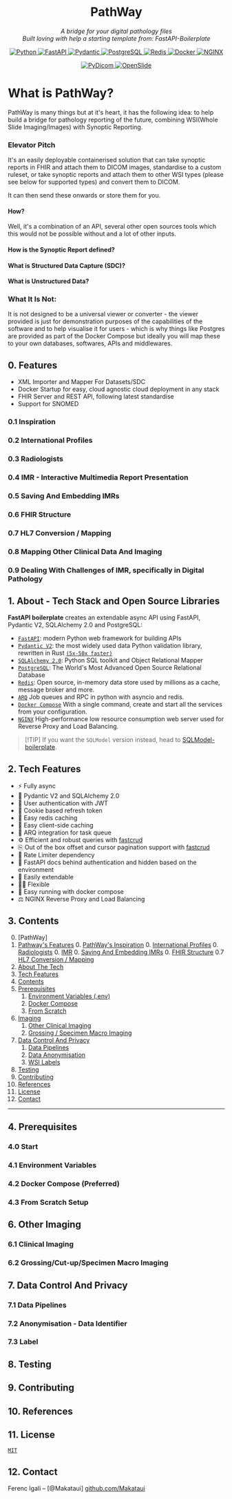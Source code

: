 <h1 align="center"> PathWay</h1>
<p align="center" markdown=1>
  <i>A bridge for your digital pathology files</i>
  <br>
  <i>Built loving with help a starting template from: FastAPI-Boilerplate</i>
</p>


<p align="center">
  <a href="">
      <img src="https://img.shields.io/badge/Python-3776AB?style=for-the-badge&logo=python&logoColor=white" alt="Python">
  </a>
  <a href="https://fastapi.tiangolo.com">
      <img src="https://img.shields.io/badge/FastAPI-005571?style=for-the-badge&logo=fastapi" alt="FastAPI">
  </a>
  <a href="https://docs.pydantic.dev/2.4/">
      <img src="https://img.shields.io/badge/Pydantic-E92063?logo=pydantic&logoColor=fff&style=for-the-badge" alt="Pydantic">
  </a>
  <a href="https://www.postgresql.org">
      <img src="https://img.shields.io/badge/PostgreSQL-316192?style=for-the-badge&logo=postgresql&logoColor=white" alt="PostgreSQL">
  </a>
  <a href="https://redis.io">
      <img src="https://img.shields.io/badge/Redis-DC382D?logo=redis&logoColor=fff&style=for-the-badge" alt="Redis">
  </a>
  <a href="https://docs.docker.com/compose/">
      <img src="https://img.shields.io/badge/Docker-2496ED?logo=docker&logoColor=fff&style=for-the-badge" alt="Docker">
  </a>
  <a href="https://nginx.org/en/">
      <img src="https://img.shields.io/badge/NGINX-009639?logo=nginx&logoColor=fff&style=for-the-badge" alt=NGINX>
  </a>
</p>

<p align="center">
  <a href="https://pydicom.github.io/">
      <img src="https://img.shields.io/badge/PyDicom-blue" alt="PyDicom">
  </a>
  <a href="https://openslide.org/">
      <img src="https://img.shields.io/badge/OpenSlide-red" alt="OpenSlide">
  </a>
</p>

# What is PathWay?

PathWay is many things but at it's heart, it has the following idea: to help build a bridge for pathology reporting of the future, combining WSI(Whole Slide Imaging/Images) with Synoptic Reporting. 

### Elevator Pitch

It's an easily deployable containerised solution that can take synoptic reports in FHIR and attach them to DICOM images, standardise to a custom ruleset, or take synoptic reports and attach them to other WSI types (please see below for supported types) and convert them to DICOM. 

It can then send these onwards or store them for you.

#### How?

Well, it's a combination of an API, several other open sources tools which this would not be possible without and a lot of other inputs.

#### How is the Synoptic Report defined?

#### What is Structured Data Capture (SDC)?

#### What is Unstructured Data?

### What It Is Not:

It is not designed to be a universal viewer or converter - the viewer provided is just for demonstration purposes of the capabilities of the software and to help visualise it for users - which is why things like Postgres are provided as part of the Docker Compose but ideally you will map these to your own databases, softwares, APIs and middlewares. 

## 0. Features

- XML Importer and Mapper For Datasets/SDC
- Docker Startup for easy, cloud agnostic cloud deployment in any stack
- FHIR Server and REST API, following latest standardise
- Support for SNOMED

### 0.1 Inspiration

### 0.2 International Profiles

### 0.3 Radiologists

### 0.4 IMR - Interactive Multimedia Report Presentation

### 0.5 Saving And Embedding IMRs

### 0.6 FHIR Structure

### 0.7 HL7 Conversion / Mapping

### 0.8 Mapping Other Clinical Data And Imaging

### 0.9 Dealing With Challenges of IMR, specifically in Digital Pathology

## 1. About - Tech Stack and Open Source Libraries

**FastAPI boilerplate** creates an extendable async API using FastAPI, Pydantic V2, SQLAlchemy 2.0 and PostgreSQL:

- [`FastAPI`](https://fastapi.tiangolo.com): modern Python web framework for building APIs
- [`Pydantic V2`](https://docs.pydantic.dev/2.4/): the most widely used data Python validation library, rewritten in Rust [`(5x-50x faster)`](https://docs.pydantic.dev/latest/blog/pydantic-v2-alpha/)
- [`SQLAlchemy 2.0`](https://docs.sqlalchemy.org/en/20/changelog/whatsnew_20.html): Python SQL toolkit and Object Relational Mapper
- [`PostgreSQL`](https://www.postgresql.org): The World's Most Advanced Open Source Relational Database
- [`Redis`](https://redis.io): Open source, in-memory data store used by millions as a cache, message broker and more.
- [`ARQ`](https://arq-docs.helpmanual.io) Job queues and RPC in python with asyncio and redis.
- [`Docker Compose`](https://docs.docker.com/compose/) With a single command, create and start all the services from your configuration.
- [`NGINX`](https://nginx.org/en/) High-performance low resource consumption web server used for Reverse Proxy and Load Balancing.

> \[!TIP\] 
> If you want the `SQLModel` version instead, head to [SQLModel-boilerplate](https://github.com/igorbenav/SQLModel-boilerplate).

## 2. Tech Features

- ⚡️ Fully async
- 🚀 Pydantic V2 and SQLAlchemy 2.0
- 🔐 User authentication with JWT
- 🍪 Cookie based refresh token
- 🏬 Easy redis caching
- 👜 Easy client-side caching
- 🚦 ARQ integration for task queue
- ⚙️ Efficient and robust queries with <a href="https://github.com/igorbenav/fastcrud">fastcrud</a>
- ⎘ Out of the box offset and cursor pagination support with <a href="https://github.com/igorbenav/fastcrud">fastcrud</a>
- 🛑 Rate Limiter dependency
- 👮 FastAPI docs behind authentication and hidden based on the environment
- 🦾 Easily extendable
- 🤸‍♂️ Flexible
- 🚚 Easy running with docker compose
- ⚖️ NGINX Reverse Proxy and Load Balancing

## 3. Contents
0. [PathWay]
0. [Pathway's Features](#0-features)
    0. [PathWay's Inspiration](#01-inspiration)
    0. [International Profiles](#02-international-profiles)
    0. [Radiologists](#03-radiologists)
    0. [IMR](#04-imr---interactive-multimedia-report-presentation)
    0. [Saving And Embedding IMRs](#05-saving-and-embedding-imrs)
    0. [FHIR Structure](#06-fhir-structure)
    0.7 [HL7 Conversion / Mapping](#07-hl7-conversion--mapping)
1. [About The Tech](#1-about---tech-stack-and-open-source-libraries)
1. [Tech Features](#2-tech-features)
1. [Contents](#3-contents)
1. [Prerequisites](#4-prerequisites)
   1. [Environment Variables (.env)](#41-environment-variables-env)
   1. [Docker Compose](#42-docker-compose-preferred)
   1. [From Scratch](#43-from-scratch)
1. [Imaging](#6-other-imaging)
    1. [Other Clinical Imaging](#61-clinical-imaging)
    1. [Grossing / Specimen Macro Imaging](#62-grossingcut-upspecimen-macro-imaging)
1. [Data Control And Privacy](#7-data-control-and-privacy)
    1. [Data Pipelines](#71-data-pipelines)
    1. [Data Anonymisation](#72-anonymisation---data-identifier)
    1. [WSI Labels](#73-label)
1. [Testing](#8-testing)
1. [Contributing](#9-contributing)
1. [References](#10-references)
1. [License](#11-license)
1. [Contact](#12-contact)

______________________________________________________________________

## 4. Prerequisites

### 4.0 Start

### 4.1 Environment Variables

### 4.2 Docker Compose (Preferred)

### 4.3 From Scratch Setup

## 6. Other Imaging

### 6.1 Clinical Imaging

### 6.2 Grossing/Cut-up/Specimen Macro Imaging

## 7. Data Control And Privacy

### 7.1 Data Pipelines

### 7.2 Anonymisation - Data Identifier

### 7.3 Label 

## 8. Testing

## 9. Contributing

## 10. References

## 11. License

[`MIT`](LICENSE.md)

## 12. Contact

Ferenc Igali – [@Makataui]
[github.com/Makataui](https://github.com/Makataui/)
